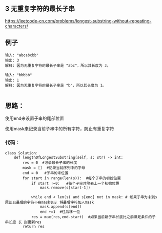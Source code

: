 ##  3  无重复字符的最长子串

https://leetcode-cn.com/problems/longest-substring-without-repeating-characters/


## 例子
```
输入: "abcabcbb"
输出: 3 
解释: 因为无重复字符的最长子串是 "abc"，所以其长度为 3。

输入: "bbbbb"
输出: 1
解释: 因为无重复字符的最长子串是 "b"，所以其长度为 1。
 
```

## 思路：

使用end来设置子串的尾部位置

使用mask来记录当前子串中的所有字符，防止有重复字符
 
 
### 代码：

```
class Solution:
    def lengthOfLongestSubstring(self, s: str) -> int:
        res = 0  #记录最长子串的长度
        mask = []  #记录当前序列中的字母
        end = 0   #子串的末位置
        for start in range(len(s)):  #每个子串的初始位置
            if start !=0:   #每个子串时除去上一个初始位置
                mask.remove(s[start-1])
            
            while end < len(s) and s[end] not in mask: # 如果子串为未到s尾部且最后的字符不在mask表示 将最后字符加入mask
                mask.append(s[end])
                end +=1  #往后移一位
            res = max(res,end-start)  #如果当前新子串长度比之前满足条件的子串长度 长 则更新res
        return res


```